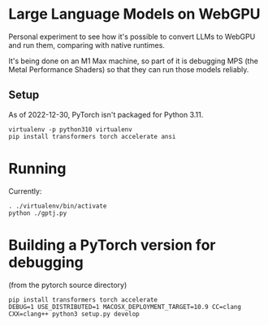 # Large Language Models on WebGPU

Personal experiment to see how it's possible to convert LLMs to WebGPU and run them,
comparing with native runtimes.

It's being done on an M1 Max machine, so part of it is debugging MPS (the Metal Performance Shaders)
so that they can run those models reliably.

## Setup

As of 2022-12-30, PyTorch isn't packaged for Python 3.11.

```
virtualenv -p python310 virtualenv
pip install transformers torch accelerate ansi
```

# Running

Currently:

```
. ./virtualenv/bin/activate
python ./gptj.py
```

# Building a PyTorch version for debugging

(from the pytorch source directory)

```
pip install transformers torch accelerate
DEBUG=1 USE_DISTRIBUTED=1 MACOSX_DEPLOYMENT_TARGET=10.9 CC=clang CXX=clang++ python3 setup.py develop
```

